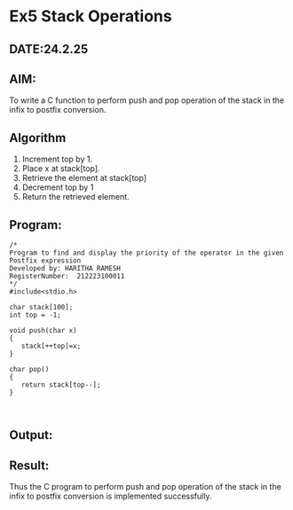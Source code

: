 # Ex5 Stack Operations
## DATE:24.2.25
## AIM:
To write a C function to perform push and pop operation of the stack in the infix to postfix conversion.

## Algorithm
1. Increment top by 1.
2. Place x at stack[top].
3. Retrieve the element at stack[top]
4. Decrement top by 1
5. Return the retrieved element.
 
 

## Program:
```
/*
Program to find and display the priority of the operator in the given Postfix expression
Developed by: HARITHA RAMESH
RegisterNumber:  212223100011
*/
#include<stdio.h>

char stack[100];
int top = -1;

void push(char x)
{
   stack[++top]=x;
}

char pop()
{
   return stack[top--];
}



```

## Output:



## Result:
Thus the C program to perform push and pop operation of the stack in the infix to postfix conversion is implemented successfully.

